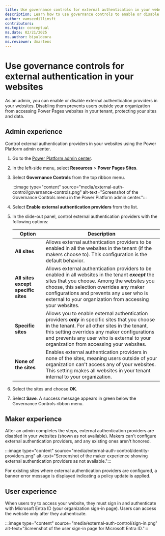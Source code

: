 ```yaml
---
title: Use governance controls for external authentication in your websites
description: Learn how to use governance controls to enable or disable external authentication providers in your Power Pages websites.
author: vamseedillimsft
contributors:
ms.topic: conceptual
ms.date: 02/21/2025
ms.author: bipuldeora
ms.reviewer: dmartens
---
```


# Use governance controls for external authentication in your websites

As an admin, you can enable or disable external authentication providers in your websites. Disabling them prevents users outside your organization from accessing Power Pages websites in your tenant, protecting your sites and data.

## Admin experience

Control external authentication providers in your websites using the Power Platform admin center.

1. Go to the [Power Platform admin center](https://aka.ms/ppac).
1. In the left-side menu, select **Resources** > **Power Pages Sites**.
1. Select **Governance Controls** from the top ribbon menu.

    :::image type="content" source="media/external-auth-control/governance-controls.png" alt-text="Screenshot of the Governance Controls menu in the Power Platform admin center.":::

1. Select **Enable external authentication providers** from the list.
1. In the slide-out panel, control external authentication providers with the following options:

   | **Option** | **Description** |
   |----|----|
   | **All sites** | Allows external authentication providers to be enabled in all the websites in the tenant (if the makers choose to). This configuration is the default behavior. |
   | **All sites except specific sites** | Allows external authentication providers to be enabled in all websites in the tenant ***except*** the sites that you choose. Among the websites you choose, this selection overrides any maker configurations and prevents any user who is external to your organization from accessing your websites. |
   | **Specific sites** | Allows you to enable external authentication providers ***only*** in specific sites that you choose in the tenant. For all other sites in the tenant, this setting overrides any maker configurations and prevents any user who is external to your organization from accessing your websites. |
   | **None of the sites** | Enables external authentication providers in none of the sites, meaning users outside of your organization can't access any of your websites. This setting makes all websites in your tenant internal to your organization. |

1. Select the sites and choose **OK**.
1. Select **Save**. A success message appears in green below the Governance Controls ribbon menu.

## Maker experience

After an admin completes the steps, external authentication providers are disabled in your websites (shown as not available). Makers can't configure external authentication providers, and any existing ones aren't honored.

:::image type="content" source="media/external-auth-control/identity-providers.png" alt-text="Screenshot of the maker experience showing external authentication providers as not available.":::

For existing sites where external authentication providers are configured, a banner error message is displayed indicating a policy update is applied.

## User experience

When users try to access your website, they must sign in and authenticate with Microsoft Entra ID (your organization sign-in page). Users can access the website only after they authenticate.

:::image type="content" source="media/external-auth-control/sign-in.png" alt-text="Screenshot of the user sign-in page for Microsoft Entra ID.":::
